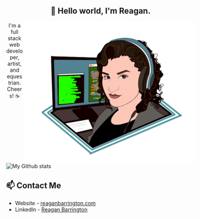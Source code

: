 <h2 align="center"> 👋 Hello world, I'm Reagan. </h2>

<img align="right" src="https://raw.githubusercontent.com/ReBarrington/ReBarrington/master/imgs/reagan_code2.png" alt="Reagan">

<p align="center">
I'm a full stack web developer, artist, and equestrian. Cheers! ☕
</p>

![My Github stats](https://github-readme-stats.vercel.app/api?username=ReBarrington&show_icons=true)

## 📫 Contact Me
- Website - [reaganbarrington.com](https://reaganbarrington.com)
- LinkedIn - [Reagan Barrington](https://in.linkedin.com/in/reaganbarrington)


<!--
**ReBarrington/ReBarrington** is a ✨ _special_ ✨ repository because its `README.md` (this file) appears on your GitHub profile.

Here are some ideas to get you started:

- 🔭 I’m currently working on ...
- 🌱 I’m currently learning ...
- 👯 I’m looking to collaborate on ...
- 🤔 I’m looking for help with ...
- 💬 Ask me about ...
- 📫 How to reach me: ...
- 😄 Pronouns: ...
- ⚡ Fun fact: ...
-->
